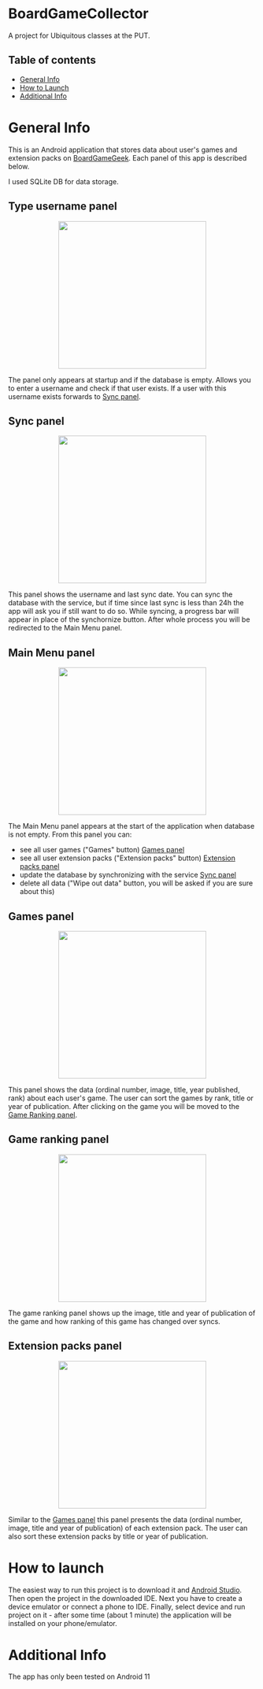 # BoardGameCollector
A project for Ubiquitous classes at the PUT.

## Table of contents
* [General Info](#general-info)
* [How to Launch](#how-to-launch)
* [Additional Info](#additional-info)

# General Info
This is an Android application that stores data about user's games and extension packs on [BoardGameGeek](https://boardgamegeek.com). Each panel of this app is described below.

I used SQLite DB for data storage.

## Type username panel
<p align="center">
  <img src="https://user-images.githubusercontent.com/72743103/185386200-5456f098-a365-4959-8e26-57699c706bc1.png" width="300">
</p>

The panel only appears at startup and if the database is empty. Allows you to enter a username and check if that user exists. If a user with this username exists forwards to [Sync panel](#sync-panel).

## Sync panel
<p align="center">
  <img src="https://user-images.githubusercontent.com/72743103/185386871-85b13c04-2367-4d8a-a84d-c276934b64f1.png" width="300">
</p>

This panel shows the username and last sync date. You can sync the database with the service, but if time since last sync is less than 24h the app will ask you if still want to do so. While syncing, a progress bar will appear in place of the synchornize button. After whole process you will be redirected to the Main Menu panel.

## Main Menu panel
<p align="center">
  <img src="https://user-images.githubusercontent.com/72743103/185387619-dc8f2bdb-2fe1-4b87-a3b7-1c521c51b7f7.png" width="300">
</p>

The Main Menu panel appears at the start of the application when database is not empty. From this panel you can:
- see all user games ("Games" button) [Games panel](#games-panel)
- see all user extension packs ("Extension packs" button) [Extension packs panel](#extension-packs-panel)
- update the database by synchronizing with the service [Sync panel](#sync-panel)
- delete all data ("Wipe out data" button, you will be asked if you are sure about this)

## Games panel
<p align="center">
  <img src="https://user-images.githubusercontent.com/72743103/185388695-4cf9842f-2b7b-42b1-b176-9977dc846d33.png" width="300">
</p>

This panel shows the data (ordinal number, image, title, year published, rank) about each user's game. The user can sort the games by rank, title or year of publication. After clicking on the game you will be moved to the [Game Ranking panel](#game-ranking-panel). 

## Game ranking panel
<p align="center">
  <img src="https://user-images.githubusercontent.com/72743103/185389665-21c31ace-4fba-40ec-9733-3398bdd2e692.png" width="300">
</p>

The game ranking panel shows up the image, title and year of publication of the game and how ranking of this game has changed over syncs.

## Extension packs panel
<p align="center">
  <img src="https://user-images.githubusercontent.com/72743103/185390333-082a768f-3baa-4394-be6f-9a33da84cf63.png" width="300">
</p>

Similar to the [Games panel](#games-panel) this panel presents the data (ordinal number, image, title and year of publication) of each extension pack. The user  can also sort these extension packs by title or year of publication.

# How to launch
The easiest way to run this project is to download it and [Android Studio](https://developer.android.com/studio?gclid=CjwKCAjwo_KXBhAaEiwA2RZ8hPP6GtBza_vfZtw41dKXdoDqJfAlvgunOwd8aEB7j9gbAeT-b1n36RoCwJsQAvD_BwE&gclsrc=aw.ds). Then open the project in the downloaded IDE. Next you have to create a device emulator or connect a phone to IDE. Finally, select device and run project on it - after some time (about 1 minute) the application will be installed on your phone/emulator.

# Additional Info
The app has only been tested on Android 11

